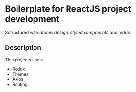 # Boilerplate for ReactJS project development

Sctructured with _atomic design_, _styled components_ and _redux_.

## Description

This projects uses:

- Redux
- Themes
- Axios
- Routing
